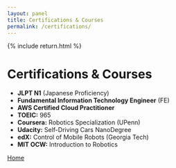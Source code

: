 ```yaml
---
layout: panel
title: Certifications & Courses
permalink: /certifications/
---
```


{% include return.html %}

# Certifications & Courses  
- **JLPT N1** (Japanese Proficiency) 
- **Fundamental Information Technology Engineer** (FE)  
- **AWS Certified Cloud Practitioner**  
- **TOEIC:** 965  
- **Coursera:** Robotics Specialization (UPenn)  
- **Udacity:** Self-Driving Cars NanoDegree  
- **edX:** Control of Mobile Robots (Georgia Tech)  
- **MIT OCW:** Introduction to Robotics

<footer class="project-footer">
  <a href="/" class="btn btn-home">Home</a>
</footer>


